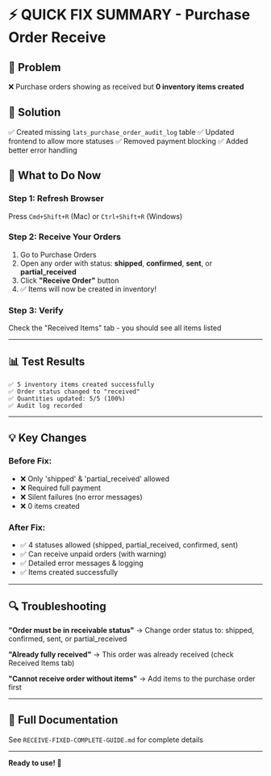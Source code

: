 # ⚡ QUICK FIX SUMMARY - Purchase Order Receive

## 🎯 Problem
❌ Purchase orders showing as received but **0 inventory items created**

## 🔧 Solution
✅ Created missing `lats_purchase_order_audit_log` table
✅ Updated frontend to allow more statuses
✅ Removed payment blocking
✅ Added better error handling

## 🚀 What to Do Now

### Step 1: Refresh Browser
Press `Cmd+Shift+R` (Mac) or `Ctrl+Shift+R` (Windows)

### Step 2: Receive Your Orders
1. Go to Purchase Orders
2. Open any order with status: **shipped**, **confirmed**, **sent**, or **partial_received**
3. Click **"Receive Order"** button
4. ✅ Items will now be created in inventory!

### Step 3: Verify
Check the "Received Items" tab - you should see all items listed

---

## 📊 Test Results
```
✅ 5 inventory items created successfully
✅ Order status changed to "received"  
✅ Quantities updated: 5/5 (100%)
✅ Audit log recorded
```

---

## 💡 Key Changes

### Before Fix:
- ❌ Only 'shipped' & 'partial_received' allowed
- ❌ Required full payment
- ❌ Silent failures (no error messages)
- ❌ 0 items created

### After Fix:
- ✅ 4 statuses allowed (shipped, partial_received, confirmed, sent)
- ✅ Can receive unpaid orders (with warning)
- ✅ Detailed error messages & logging
- ✅ Items created successfully

---

## 🔍 Troubleshooting

**"Order must be in receivable status"**
→ Change order status to: shipped, confirmed, sent, or partial_received

**"Already fully received"**
→ This order was already received (check Received Items tab)

**"Cannot receive order without items"**
→ Add items to the purchase order first

---

## 📝 Full Documentation
See `RECEIVE-FIXED-COMPLETE-GUIDE.md` for complete details

---

**Ready to use! 🎉**

